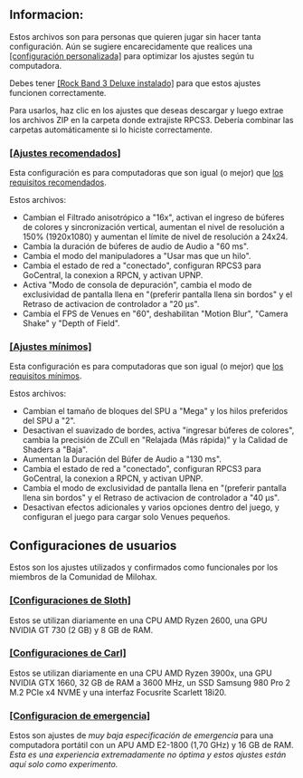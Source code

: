 ## Informacion:
Estos archivos son para personas que quieren jugar sin hacer tanta configuración. Aún se sugiere encarecidamente que realices una [[configuración personalizada]](https://github.com/carlmylo/rb3-pc/tree/espa%C3%B1ol-win#configuraci%C3%B3n-personalizada) para optimizar los ajustes según tu computadora.

Debes tener [[Rock Band 3 Deluxe instalado]](https://github.com/hmxmilohax/rock-band-3-deluxe#-installing-on-rpcs3) para que estos ajustes funcionen correctamente.

Para usarlos, haz clic en los ajustes que deseas descargar y luego extrae los archivos ZIP en la carpeta donde extrajiste RPCS3. Debería combinar las carpetas automáticamente si lo hiciste correctamente.

### [[Ajustes recomendados]](https://github.com/carlmylo/rb3-pc/blob/english-win/config/customconfig/recommended.zip)
Esta configuración es para computadoras que son igual (o mejor) que [los requisitos recomendados](https://github.com/carlmylo/rb3-pc/tree/espa%C3%B1ol-win#requisitos).

Estos archivos:
- Cambian el Filtrado anisotrópico a "16x", activan el ingreso de búferes de colores y sincronización vertical, aumentan el nivel de resolución a 150% (1920x1080) y aumentan el límite de nivel de resolución a 24x24.
- Cambia la duración de búferes de audio de Audio a "60 ms".
- Cambia el modo del manipuladores a "Usar mas que un hilo".
- Cambia el estado de red a "conectado", configuran RPCS3 para GoCentral, la conexion a RPCN, y activan UPNP.
- Activa "Modo de consola de depuración", cambia el modo de exclusividad de pantalla llena en "(preferir pantalla llena sin bordos" y el Retraso de activacion de controlador a "20 µs".
- Cambia el FPS de Venues en "60", deshabilitan "Motion Blur", "Camera Shake" y "Depth of Field".

### [[Ajustes mínimos]](https://github.com/carlmylo/rb3-pc/blob/english-win/config/customconfig/minimum.zip)
Esta configuración es para computadoras que son igual (o mejor) que [los requisitos mínimos](https://github.com/carlmylo/rb3-pc/tree/espa%C3%B1ol-win#requisitos).

Estos archivos:
- Cambian el tamaño de bloques del SPU a "Mega" y los hilos preferidos del SPU a "2".
- Desactivan el suavizado de bordes, activa "ingresar búferes de colores", cambia la precisión de ZCull en "Relajada (Más rápida)" y la Calidad de Shaders a "Baja".
- Aumentan la Duración del Búfer de Audio a "130 ms".
- Cambia el estado de red a "conectado", configuran RPCS3 para GoCentral, la conexion a RPCN, y activan UPNP.
- Cambia el modo de exclusividad de pantalla llena en "(preferir pantalla llena sin bordos" y el Retraso de activacion de controlador a "40 µs".
- Desactivan efectos adicionales y varios opciones dentro del juego, y configuran el juego para cargar solo Venues pequeños.

## Configuraciones de usuarios
Estos son los ajustes utilizados y confirmados como funcionales por los miembros de la Comunidad de Milohax.

### [[Configuraciones de Sloth]](https://github.com/carlmylo/rb3-pc/blob/english-win/config/customconfig/slothsettings.zip)
Estos se utilizan diariamente en una CPU AMD Ryzen 2600, una GPU NVIDIA GT 730 (2 GB) y 8 GB de RAM.

### [[Configuraciones de Carl]](https://github.com/carlmylo/rb3-pc/blob/english-win/config/customconfig/carlsettings.zip)
Estos se utilizan diariamente en una CPU AMD Ryzen 3900x, una GPU NVIDIA GTX 1660, 32 GB de RAM a 3600 MHz, un SSD Samsung 980 Pro 2 M.2 PCIe x4 NVME y una interfaz Focusrite Scarlett 18i20.  

### [[Configuracion de emergencia]](https://github.com/carlmylo/rb3-pc/blob/english-win/config/customconfig/extremelylowspec.zip)
Estos son ajustes de *muy baja especificación de emergencia* para una computadora portátil con un APU AMD E2-1800 (1,70 GHz) y 16 GB de RAM. *Esta es una experiencia extremadamente no óptima y estos ajustes están aquí solo como experimento.*
